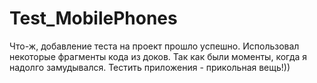 # Test_MobilePhones
Что-ж, добавление теста на проект прошло успешно. Использовал некоторые фрагменты кода из доков. Так как были моменты, когда я надолго замудывался.
Тестить приложения - прикольная вещь!))
